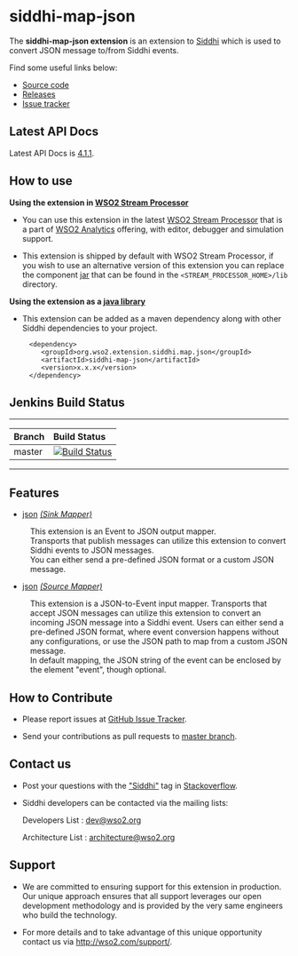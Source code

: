 siddhi-map-json
======================================

The **siddhi-map-json extension** is an extension to <a target="_blank" href="https://wso2.github.io/siddhi">Siddhi</a> 
which is used to convert JSON message to/from Siddhi events.  

Find some useful links below:

* <a target="_blank" href="https://github.com/wso2-extensions/siddhi-map-json">Source code</a>
* <a target="_blank" href="https://github.com/wso2-extensions/siddhi-map-json/releases">Releases</a>
* <a target="_blank" href="https://github.com/wso2-extensions/siddhi-map-json/issues">Issue tracker</a>

## Latest API Docs 

Latest API Docs is <a target="_blank" href="https://wso2-extensions.github.io/siddhi-map-json/api/4.1.1">4.1.1</a>.

## How to use 

**Using the extension in <a target="_blank" href="https://github.com/wso2/product-sp">WSO2 Stream Processor</a>**

* You can use this extension in the latest <a target="_blank" href="https://github.com/wso2/product-sp/releases">WSO2 Stream Processor</a> that is a part of <a target="_blank" href="http://wso2.com/analytics?utm_source=gitanalytics&utm_campaign=gitanalytics_Jul17">WSO2 Analytics</a> offering, with editor, debugger and simulation support. 

* This extension is shipped by default with WSO2 Stream Processor, if you wish to use an alternative version of this 
extension you can replace the component <a target="_blank" href="https://github
.com/wso2-extensions/siddhi-map-json/releases">jar</a> that can be found in the `<STREAM_PROCESSOR_HOME>/lib` directory.

**Using the extension as a <a target="_blank" href="https://wso2.github.io/siddhi/documentation/running-as-a-java-library">java library</a>**

* This extension can be added as a maven dependency along with other Siddhi dependencies to your project.

```
     <dependency>
        <groupId>org.wso2.extension.siddhi.map.json</groupId>
        <artifactId>siddhi-map-json</artifactId>
        <version>x.x.x</version>
     </dependency>
```

## Jenkins Build Status

---

|  Branch | Build Status |
| :------ |:------------ | 
| master  | [![Build Status](https://wso2.org/jenkins/job/siddhi/job/siddhi-map-json/badge/icon)](https://wso2.org/jenkins/job/siddhi/job/siddhi-map-json/) |

---

## Features

* <a target="_blank" href="https://wso2-extensions.github.io/siddhi-map-json/api/4.1.1/#json-sink-mapper">json</a> *<a target="_blank" href="https://wso2.github.io/siddhi/documentation/siddhi-4.0/#sink-mapper">(Sink Mapper)</a>*<br><div style="padding-left: 1em;"><p>This extension is an Event to JSON output mapper. <br>Transports that publish  messages can utilize this extension to convert Siddhi events to JSON messages. <br>You can either send a pre-defined JSON format or a custom JSON message.<br></p></div>
* <a target="_blank" href="https://wso2-extensions.github.io/siddhi-map-json/api/4.1.1/#json-source-mapper">json</a> *<a target="_blank" href="https://wso2.github.io/siddhi/documentation/siddhi-4.0/#source-mapper">(Source Mapper)</a>*<br><div style="padding-left: 1em;"><p>This extension is a JSON-to-Event input mapper. Transports that accept JSON messages can utilize this extension to convert an incoming JSON message into a Siddhi event. Users can either send a pre-defined JSON format, where event conversion happens without any configurations, or use the JSON path to map from a custom JSON message.<br>In default mapping, the JSON string of the event can be enclosed by the element "event", though optional.</p></div>

## How to Contribute
 
  * Please report issues at <a target="_blank" href="https://github.com/wso2-extensions/siddhi-map-json/issues">GitHub 
  Issue
   Tracker</a>.
  
  * Send your contributions as pull requests to <a target="_blank" href="https://github
  .com/wso2-extensions/siddhi-map-json/tree/master">master branch</a>. 
 
## Contact us 

 * Post your questions with the <a target="_blank" href="http://stackoverflow.com/search?q=siddhi">"Siddhi"</a> tag in <a target="_blank" href="http://stackoverflow.com/search?q=siddhi">Stackoverflow</a>. 
 
 * Siddhi developers can be contacted via the mailing lists:
 
    Developers List   : [dev@wso2.org](mailto:dev@wso2.org)
    
    Architecture List : [architecture@wso2.org](mailto:architecture@wso2.org)
 
## Support 

* We are committed to ensuring support for this extension in production. Our unique approach ensures that all support leverages our open development methodology and is provided by the very same engineers who build the technology. 

* For more details and to take advantage of this unique opportunity contact us via <a target="_blank" href="http://wso2.com/support?utm_source=gitanalytics&utm_campaign=gitanalytics_Jul17">http://wso2.com/support/</a>. 
